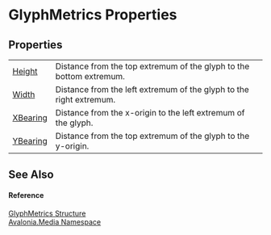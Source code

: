 # GlyphMetrics Properties




## Properties
<table>
<tr>
<td><a href="P_Avalonia_Media_GlyphMetrics_Height">Height</a></td>
<td>Distance from the top extremum of the glyph to the bottom extremum.</td>
</tr>
<tr>
<td><a href="P_Avalonia_Media_GlyphMetrics_Width">Width</a></td>
<td>Distance from the left extremum of the glyph to the right extremum.</td>
</tr>
<tr>
<td><a href="P_Avalonia_Media_GlyphMetrics_XBearing">XBearing</a></td>
<td>Distance from the x-origin to the left extremum of the glyph.</td>
</tr>
<tr>
<td><a href="P_Avalonia_Media_GlyphMetrics_YBearing">YBearing</a></td>
<td>Distance from the top extremum of the glyph to the y-origin.</td>
</tr>
</table>

## See Also


#### Reference
<a href="T_Avalonia_Media_GlyphMetrics">GlyphMetrics Structure</a>  
<a href="N_Avalonia_Media">Avalonia.Media Namespace</a>  
